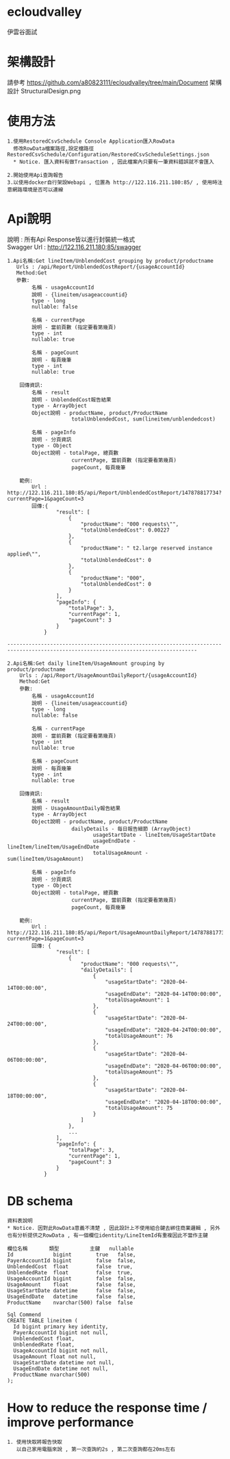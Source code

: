 # ecloudvalley
  伊雲谷面試

# 架構設計
  請參考 https://github.com/a80823111/ecloudvalley/tree/main/Document
  架構設計 StructuralDesign.png

# 使用方法
	1.使用RestoredCsvSchedule Console Application匯入RowData
	  修改RowData檔案路徑,設定檔路徑 RestoredCsvSchedule/Configuration/RestoredCsvScheduleSettings.json
	  * Notice. 匯入資料有做Transaction , 因此檔案內只要有一筆資料錯誤就不會匯入

	2.開始使用Api查詢報告
	3.以使用docker自行架設Webapi , 位置為 http://122.116.211.180:85/ , 使用時注意網路環境是否可以連線

# Api說明
   說明 : 所有Api Response皆以進行封裝統一格式 <br>
   Swagger Url : http://122.116.211.180:85/swagger
   
    1.Api名稱:Get lineItem/UnblendedCost grouping by product/productname
	   Urls : /api/Report/UnblendedCostReport/{usageAccountId}
	   Method:Get
	   參數: 
			名稱 - usageAccountId
			說明 - {lineitem/usageaccountid} 
			type - long
			nullable: false
			  
			名稱 - currentPage
			說明 - 當前頁數 (指定要看第幾頁)
			type - int
			nullable: true
			
			名稱 - pageCount
			說明 - 每頁幾筆
			type - int
			nullable: true
		
		回傳資訊:
			名稱 - result
			說明 - UnblendedCost報告結果
			type - ArrayObject
			Object說明 - productName, product/ProductName
						 totalUnblendedCost, sum(lineitem/unblendedcost)
			
			名稱 - pageInfo
			說明 - 分頁資訊
			type - Object
			Object說明 - totalPage, 總頁數
						 currentPage, 當前頁數 (指定要看第幾頁)
						 pageCount, 每頁幾筆
		
		範例:
			Url : http://122.116.211.180:85/api/Report/UnblendedCostReport/147878817734?currentPage=1&pageCount=3
			回傳:{
					"result": [
						{
							"productName": "000 requests\"",
							"totalUnblendedCost": 0.00227
						},
						{
							"productName": " t2.large reserved instance applied\"",
							"totalUnblendedCost": 0
						},
						{
							"productName": "000",
							"totalUnblendedCost": 0
						}
					],
					"pageInfo": {
						"totalPage": 3,
						"currentPage": 1,
						"pageCount": 3
					}
				}
			
	------------------------------------------------------------------------------------------------------------------------------------
	
	2.Api名稱:Get daily lineItem/UsageAmount grouping by product/productname
		Urls : /api/Report/UsageAmountDailyReport/{usageAccountId}
		Method:Get
		參數: 
			名稱 - usageAccountId
			說明 - {lineitem/usageaccountid} 
			type - long
			nullable: false
			  
			名稱 - currentPage
			說明 - 當前頁數 (指定要看第幾頁)
			type - int
			nullable: true
			
			名稱 - pageCount
			說明 - 每頁幾筆
			type - int
			nullable: true
		
		回傳資訊:
			名稱 - result
			說明 - UsageAmountDaily報告結果
			type - ArrayObject
			Object說明 - productName, product/ProductName
						 dailyDetails - 每日報告細節 (ArrayObject)
								usageStartDate - lineItem/UsageStartDate
								usageEndDate - lineItem/lineItem/UsageEndDate
								totalUsageAmount - sum(lineItem/UsageAmount)
			
			名稱 - pageInfo
			說明 - 分頁資訊
			type - Object
			Object說明 - totalPage, 總頁數
						 currentPage, 當前頁數 (指定要看第幾頁)
						 pageCount, 每頁幾筆
		
		範例:
			Url : http://122.116.211.180:85/api/Report/UsageAmountDailyReport/147878817734?currentPage=1&pageCount=3
			回傳: {
					"result": [
						{
							"productName": "000 requests\"",
							"dailyDetails": [
								{
									"usageStartDate": "2020-04-14T00:00:00",
									"usageEndDate": "2020-04-14T00:00:00",
									"totalUsageAmount": 1
								},
								{
									"usageStartDate": "2020-04-24T00:00:00",
									"usageEndDate": "2020-04-24T00:00:00",
									"totalUsageAmount": 76
								},
								{
									"usageStartDate": "2020-04-06T00:00:00",
									"usageEndDate": "2020-04-06T00:00:00",
									"totalUsageAmount": 75
								},
								{
									"usageStartDate": "2020-04-18T00:00:00",
									"usageEndDate": "2020-04-18T00:00:00",
									"totalUsageAmount": 75
								}
							]
						},
						...
					],
					"pageInfo": {
						"totalPage": 3,
						"currentPage": 1,
						"pageCount": 3
					}
				}
		
# DB schema
    資料表說明
	* Notice. 因對此RowData意義不清楚 , 因此設計上不使用組合鍵去綁住商業邏輯 , 另外也有分析提供之RowData , 有一個欄位identity/LineItemId有重複因此不當作主鍵
	
    欄位名稱       類型          主鍵   nullable
	Id             bigint        true   false,
	PayerAccountId bigint        false  false,
	UnblendedCost  float         false  true,
	UnblendedRate  float         false  true,
	UsageAccountId bigint        false  false,
	UsageAmount    float         false  false,
	UsageStartDate datetime      false  false,
	UsageEndDate   datetime      false  false,
	ProductName    nvarchar(500) false  false
	
	Sql Commend
	CREATE TABLE lineitem (
	  Id bigint primary key identity,
	  PayerAccountId bigint not null,
	  UnblendedCost float,
	  UnblendedRate float,
	  UsageAccountId bigint not null,
	  UsageAmount float not null,
	  UsageStartDate datetime not null,
	  UsageEndDate datetime not null,
	  ProductName nvarchar(500)
	);
	
# How to reduce the response time / improve performance
	1. 使用快取將報告快取
	   以自己家用電腦來說 , 第一次查詢約2s , 第二次查詢都在20ms左右
	   
